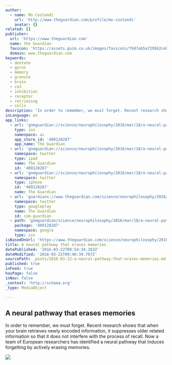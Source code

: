 ```yaml
---
author:
  - name: Mo Costandi
    url: 'http://www.theguardian.com/profile/mo-costandi'
    avatar: {}
related: []
publisher:
  url: 'https://www.theguardian.com'
  name: the Guardian
  favicon: 'https://assets.guim.co.uk/images/favicons/79d7ab5a729562cebca9c6a13c324f0e/32x32.ico'
  domain: www.theguardian.com
keywords:
  - dentate
  - gyrus
  - memory
  - granule
  - brain
  - ca3
  - inhibition
  - receptor
  - retrieving
  - cells
description: 'In order to remember, we must forget. Recent research shows that when your brain retrieves newly encoded information, it suppresses older related information so that it does not interfere with the process of recall. Now a team of European researchers has identified a neural pathway that induces forgetting by actively erasing memories.'
inLanguage: en
app_links:
  - url: 'gnmguardian://science/neurophilosophy/2016/mar/18/a-neural-pathway-that-erases-memories?contenttype=Article&source=applinks'
    type: ios
    namespace: ai
    app_store_id: '409128287'
    app_name: The Guardian
  - url: 'gnmguardian://science/neurophilosophy/2016/mar/18/a-neural-pathway-that-erases-memories?contenttype=Article&source=twitter'
    namespace: twitter
    type: ipad
    name: The Guardian
    id: '409128287'
  - url: 'gnmguardian://science/neurophilosophy/2016/mar/18/a-neural-pathway-that-erases-memories?contenttype=Article&source=twitter'
    namespace: twitter
    type: iphone
    id: '409128287'
    name: The Guardian
  - url: 'guardians://www.theguardian.com/science/neurophilosophy/2016/mar/18/a-neural-pathway-that-erases-memories'
    namespace: twitter
    type: googleplay
    name: The Guardian
    id: com.guardian
  - path: 'gnmguardian/science/neurophilosophy/2016/mar/18/a-neural-pathway-that-erases-memories?contenttype=Article&source=google'
    package: '409128287'
    namespace: google
    type: ios
isBasedOnUrl: 'https://www.theguardian.com/science/neurophilosophy/2016/mar/18/a-neural-pathway-that-erases-memories'
title: A neural pathway that erases memories
datePublished: '2016-03-22T09:54:34.263Z'
dateModified: '2016-03-22T09:46:39.707Z'
sourcePath: _posts/2016-03-22-a-neural-pathway-that-erases-memories.md
published: true
inFeed: true
hasPage: false
inNav: false
_context: 'http://schema.org'
_type: MediaObject

---
```

<article style=""><h1>A neural pathway that erases memories</h1><p>In order to remember, we must forget. Recent research shows that when your brain retrieves newly encoded information, it suppresses older related information so that it does not interfere with the process of recall. Now a team of European researchers has identified a neural pathway that induces forgetting by actively erasing memories.</p><img src="https://i.guim.co.uk/img/media/31a31e255c5e616ca8622336a926af8c3a9dd657/0_125_1188_713/master/1188.jpg?w=1200&amp;q=55&amp;auto=format&amp;usm=12&amp;fit=max&amp;s=882f3d8a6b6fa472dfa2a14dca69f902" /></article>